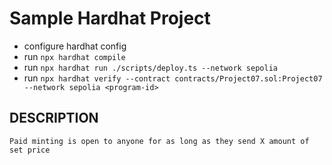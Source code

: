 # Sample Hardhat Project

- configure hardhat config
- run `npx hardhat compile`
- run `npx hardhat run ./scripts/deploy.ts --network sepolia`
- run `npx hardhat verify --contract contracts/Project07.sol:Project07 --network sepolia <program-id>`

## DESCRIPTION

```
Paid minting is open to anyone for as long as they send X amount of set price
```